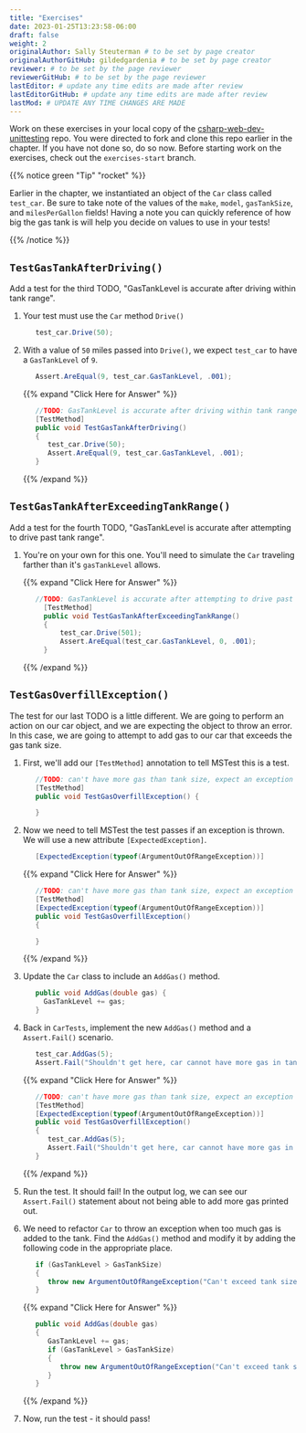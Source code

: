 ```yaml
---
title: "Exercises"
date: 2023-01-25T13:23:58-06:00
draft: false
weight: 2
originalAuthor: Sally Steuterman # to be set by page creator
originalAuthorGitHub: gildedgardenia # to be set by page creator
reviewer: # to be set by the page reviewer
reviewerGitHub: # to be set by the page reviewer
lastEditor: # update any time edits are made after review
lastEditorGitHub: # update any time edits are made after review
lastMod: # UPDATE ANY TIME CHANGES ARE MADE
---
```


Work on these exercises in your local copy of the [csharp-web-dev-unittesting](https://github.com/LaunchCodeEducation/csharp-web-dev-unittesting) repo.
You were directed to fork and clone this repo earlier in the chapter. If you have not done so, do so now.
Before starting work on the exercises, check out the `exercises-start` branch.

{{% notice green "Tip" "rocket" %}}

   Earlier in the chapter, we instantiated an object of the `Car` class called `test_car`.
   Be sure to take note of the values of the `make`, `model`, `gasTankSize`, and `milesPerGallon` fields!
   Having a note you can quickly reference of how big the gas tank is will help you decide on values to use in your tests!

{{% /notice %}}

## `TestGasTankAfterDriving()`

Add a test for the third TODO, "GasTankLevel is accurate after driving within tank range".

1. Your test must use the `Car` method `Drive()`

   ```csharp
      test_car.Drive(50);
   ```

1. With a value of `50` miles passed into `Drive()`, we expect `test_car` to have a `GasTankLevel` of `9`.

   ```csharp
      Assert.AreEqual(9, test_car.GasTankLevel, .001);
   ``` 

   {{% expand "Click Here for Answer" %}}

   ```csharp {linenos = table}
      //TODO: GasTankLevel is accurate after driving within tank range
      [TestMethod]
      public void TestGasTankAfterDriving()
      {
         test_car.Drive(50);
         Assert.AreEqual(9, test_car.GasTankLevel, .001);
      }
   ```

   {{% /expand %}}

## `TestGasTankAfterExceedingTankRange()`

Add a test for the fourth TODO, "GasTankLevel is accurate after attempting to drive past tank range".

1. You're on your own for this one. You'll need to simulate the `Car` traveling farther than it's `gasTankLevel` allows.

   {{% expand "Click Here for Answer" %}}

   ```csharp {linenos = table}
      //TODO: GasTankLevel is accurate after attempting to drive past tank range
        [TestMethod]
        public void TestGasTankAfterExceedingTankRange()
        {
            test_car.Drive(501);
            Assert.AreEqual(test_car.GasTankLevel, 0, .001);
        }
   ```

   {{% /expand %}}

## `TestGasOverfillException()`

The test for our last TODO is a little different. We are going to 
perform an action on our car object, and we are expecting the object 
to throw an error. In this case, we are going to attempt to add gas 
to our car that exceeds the gas tank size.

1. First, we'll add our `[TestMethod]` annotation to tell MSTest this is a test. 

   ```csharp
      //TODO: can't have more gas than tank size, expect an exception
      [TestMethod]
      public void TestGasOverfillException() {

      }
   ```

2. Now we need to tell MSTest the test passes if an exception is thrown. We will use a new attribute `[ExpectedException]`.

   ```csharp
      [ExpectedException(typeof(ArgumentOutOfRangeException))]
   ```

   {{% expand "Click Here for Answer" %}}

   ```csharp {linenos = table}
      //TODO: can't have more gas than tank size, expect an exception
      [TestMethod]
      [ExpectedException(typeof(ArgumentOutOfRangeException))]
      public void TestGasOverfillException()
      {

      }
   ```

   {{% /expand %}}

3. Update the `Car` class to include an `AddGas()` method.

   ```csharp
      public void AddGas(double gas) {
        GasTankLevel += gas;
      }
   ```

4. Back in `CarTests`, implement the new `AddGas()` method and a `Assert.Fail()` scenario.

   ```csharp
      test_car.AddGas(5);
      Assert.Fail("Shouldn't get here, car cannot have more gas in tank than the size of the tank");
   ```

   {{% expand "Click Here for Answer" %}}

   ```csharp {linenos = table}
      //TODO: can't have more gas than tank size, expect an exception
      [TestMethod]
      [ExpectedException(typeof(ArgumentOutOfRangeException))]
      public void TestGasOverfillException()
      {
         test_car.AddGas(5);
         Assert.Fail("Shouldn't get here, car cannot have more gas in tank than the size of the tank");
      }
   ```

   {{% /expand %}}

5. Run the test. It should fail! In the output log, we can see our `Assert.Fail()` statement about not being able to add more gas printed out.

6. We need to refactor `Car` to throw an exception when too much gas is added to the tank. Find the `AddGas()` method and modify it by adding the following code in the appropriate place.

   ```csharp 
      if (GasTankLevel > GasTankSize)
      {
         throw new ArgumentOutOfRangeException("Can't exceed tank size");
      }
   ```

   {{% expand "Click Here for Answer" %}}

   ```csharp {linenos = table}
      public void AddGas(double gas)
      {
         GasTankLevel += gas;
         if (GasTankLevel > GasTankSize)
         {
            throw new ArgumentOutOfRangeException("Can't exceed tank size");
         }
      }
   ```

   {{% /expand %}}

7. Now, run the test - it should pass!